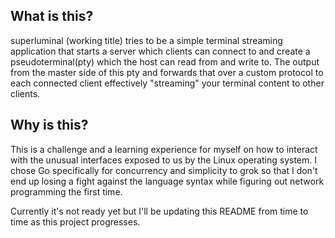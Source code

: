 ## What is this?
superluminal (working title) tries to be a simple terminal streaming application
that starts a server which clients can connect to and create a pseudoterminal(pty)
which the host can read from and write to. The output from the master side of this
pty and forwards that over a custom protocol to each connected client effectively
"streaming" your terminal content to other clients.

## Why is this?
This is a challenge and a learning experience for myself on how to interact with the
unusual interfaces exposed to us by the Linux operating system. I chose Go specifically
for concurrency and simplicity to grok so that I don't end up losing a fight against
the language syntax while figuring out network programming the first time.  
  
Currently it's not ready yet but I'll be updating this README from time to time as
this project progresses.
